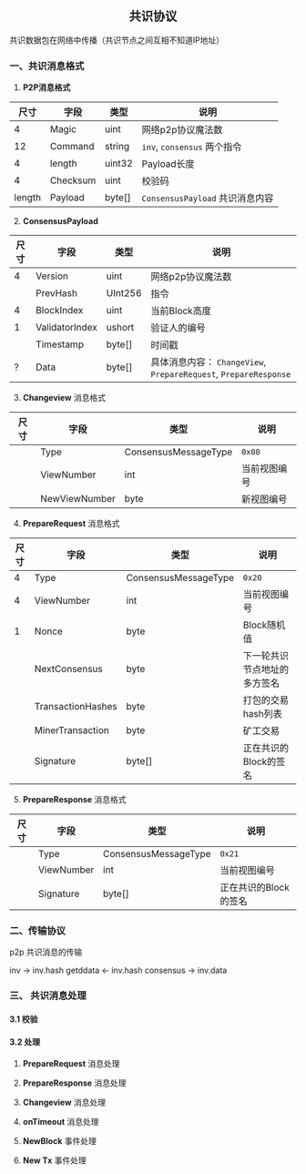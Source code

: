 <center><h2>共识协议</center></h2>


共识数据包在网络中传播（共识节点之间互相不知道IP地址）



### 一、共识消息格式


1. **P2P消息格式**

| 尺寸 | 字段 | 类型  | 说明 |
|------|------|-------|------|
|  4    | Magic |  uint | 网络p2p协议魔法数|
| 12   | Command | string | `inv`, `consensus` 两个指令 |
| 4     | length    | uint32 | Payload长度|
| 4     | Checksum | uint | 校验码 |
| length   | Payload | byte[] | `ConsensusPayload` 共识消息内容 |


2. **ConsensusPayload** 

| 尺寸 | 字段 | 类型  | 说明 |
|----|------|-------|------|
| 4  | Version |  uint | 网络p2p协议魔法数|
|   | PrevHash | UInt256 | 指令 |
| 4 | BlockIndex |uint | 当前Block高度 |
| 1 | ValidatorIndex | ushort | 验证人的编号 |
|   | Timestamp | byte[] | 时间戳 |
| ?  |  Data | byte[] | 具体消息内容： `ChangeView`, `PrepareRequest`, `PrepareResponse` |



3. **Changeview** 消息格式

| 尺寸| 字段 | 类型 | 说明  |
|----|------|-----|-------|
| | Type | ConsensusMessageType |  `0x00` |
| | ViewNumber | int | 当前视图编号 |
| | NewViewNumber | byte |  新视图编号 |


4. **PrepareRequest** 消息格式


| 尺寸| 字段 | 类型 | 说明  |
|----|------|-----|-------|
| 4 | Type | ConsensusMessageType |  `0x20` |
| 4 | ViewNumber | int | 当前视图编号 |
| 1 | Nonce | byte |  Block随机值 |
|  | NextConsensus | byte |  下一轮共识节点地址的多方签名 |
| | TransactionHashes | byte |  打包的交易hash列表 |
| | MinerTransaction | byte |  矿工交易 |
| | Signature | byte[] |  正在共识的Block的签名 |

5. **PrepareResponse** 消息格式

| 尺寸| 字段 | 类型 | 说明  |
|----|------|-----|-------|
| | Type | ConsensusMessageType |  `0x21` |
| | ViewNumber | int | 当前视图编号 |
| | Signature | byte[] | 正在共识的Block的签名 |



### 二、传输协议


p2p 共识消息的传输

 inv -> inv.hash
 getddata <- inv.hash
 consensus -> inv.data


### 三、 共识消息处理

#### 3.1 校验




#### 3.2 处理


1. **PrepareRequest** 消息处理



2. **PrepareResponse** 消息处理



3. **Changeview** 消息处理


4. **onTimeout** 消息处理


5. **NewBlock** 事件处理



6. **New Tx** 事件处理



